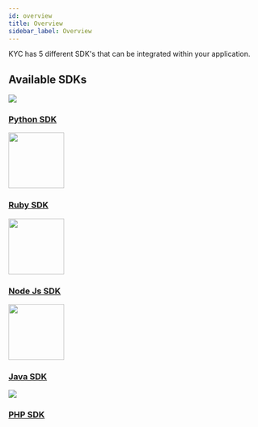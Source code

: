 ```yaml
---
id: overview
title: Overview
sidebar_label: Overview
---
```


KYC has 5 different SDK's that can be integrated within your application. 

## Available SDKs

<!-- 
| Name | Docs  |
|---|---|
|  Python SDK  | [Installation](/kyc/docs/sdk/python_sdk/latest/installation),  [QuickStart Guide](/kyc/docs/sdk/python_sdk/latest/quickstart_guide/),  [API reference](/kyc/docs/api/?python#add-a-user)  | 
|  Ruby SDK | [Installation](/kyc/docs/sdk/ruby_sdk/latest/installation), [QuickStart Guide](/kyc/docs/sdk/ruby_sdk/latest/quickstart_guide/),  [API reference](/kyc/docs/api/?ruby#add-a-user)|
|  Node Js SDK | [Installation](/kyc/docs/sdk/nodejs_sdk/latest/installation), [QuickStart Guide](/kyc/docs/sdk/nodejs_sdk/latest/quickstart_guide/),  [API reference](/kyc/docs/api/?javascript#add-a-user) | 
|  Java SDK | [Installation](/kyc/docs/sdk/java_sdk/latest/installation), [QuickStart Guide](/kyc/docs/sdk/java_sdk/latest/quickstart_guide/),  [API reference](/kyc/docs/api/?java#add-a-user)  |
|  PHP SDK |[Installation](/kyc/docs/sdk/php_sdk/latest/installation), [QuickStart Guide](/kyc/docs/sdk/php_sdk/latest/quickstart_guide/),  [API reference](/kyc/docs/api/?php#add-a-user)| -->



<div class="content-blocks">
  <div class="content-block">
    <div class="section-promo">
       <a target="_blank" href="https://github.com/openSTFoundation/ost-kyc-sdk-python">
        <img class="center-block" src="/kyc/docs/sdk/assets/icons/python.png">
        <h3 class="accent-color text-center">Python SDK</h3>
      </a>
    </div>
  </div>
  <div class="content-block">
    <div class="section-promo">
       <a target="_blank" href="https://github.com/openSTFoundation/ost-kyc-sdk-ruby">
        <img class="center-block" src="/kyc/docs/sdk/assets/icons/ruby.png" height="110">
        <h3 class="accent-color text-center">Ruby SDK</h3>
      </a>
    </div>
  </div>
  <div class="content-block">
    <div class="section-promo">
       <a target="_blank" href="https://github.com/openSTFoundation/ost-kyc-sdk-js">
        <img class="center-block" src="/kyc/docs/sdk/assets/icons/nodejs.png" height="110">
        <h3 class="accent-color text-center">Node Js SDK</h3>
      </a>
    </div>
  </div>
  <div class="content-block">
    <div class="section-promo">
       <a target="_blank" href="https://github.com/openSTFoundation/ost-kyc-sdk-java">
        <img class="center-block" src="/kyc/docs/sdk/assets/icons/java.png" height="110">
        <h3 class="accent-color text-center">Java SDK</h3>
      </a>
    </div>
  </div>
  <div class="content-block">
    <div class="section-promo">
       <a target="_blank" href="https://github.com/openSTFoundation/ost-kyc-sdk-php">
        <img class="center-block" src="/kyc/docs/sdk/assets/icons/php.png">
        <h3 class="accent-color text-center">PHP SDK</h3>
      </a>
    </div>
  </div>
</div>

